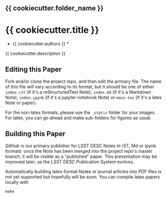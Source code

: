 
## {{ cookiecutter.folder_name }}
# {{ cookiecutter.title }}

* {{ cookiecutter.authors }} *

{{ cookiecutter.description }}


## Editing this Paper

Fork and/or clone the project repo, and then
edit the primary file. The name of this file will vary according to its format, but it should be one of either `index.rst` (if it's a reStructuredText Note), `index.md` (if it's a Markdown Note), `index.ipynb` (if it's a jupyter notebook Note) or `main.tex` (if it's a latex Note or paper).

For the non-latex formats, please use the `_static` folder for your images. For latex, you can go ahead and make sub-folders for figures as usual.

## Building this Paper

GitHub is our primary publisher for LSST DESC Notes in rST, Md or ipynb formats: once the Note has been merged into the project repo's master branch, it will be visible as a "published" paper. This presentation may be improved later, as the LSST DESC Publication System evolves.

Automatically building latex-format Notes or journal articles into PDF files is not yet supported but hopefully will be soon.
You can compile latex papers locally with
```
make
```
